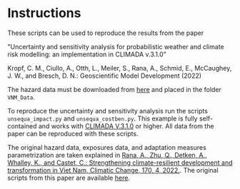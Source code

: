 # Instructions

These scripts can be used to reproduce the results from the paper 

"Uncertainty and sensitivity analysis for probabilistic weather and climate risk modelling: an implementation in CLIMADA v.3.1.0"

Kropf, C. M., Ciullo, A., Otth, L., Meiler, S., Rana, A., Schmid, E., McCaughey, J. W., and Bresch, D. N.: Geoscientific Model Development (2022)

The hazard data must be downloaded from [here](https://www.research-collection.ethz.ch/handle/20.500.11850/566528) and placed in the folder `VNM_Data`.

To reproduce the uncertainty and sensitivity analysis run the scripts `unsequa_impact.py` and `unsequa_costben.py`. This example is fully self-contained and works with [CLIMADA V.3.1.0](https://zenodo.org/record/5947271) or higher. All data from the paper can be reproduced with these scripts.

The original hazard data, exposures data, and adaptation measures parametrization are taken explained in [Rana, A., Zhu, Q., Detken, A., Whalley, K., and Castet, C.: Strengthening climate-resilient development and transformation in Viet Nam, Climatic Change, 170, 4, 2022.](https://link.springer.com/article/10.1007/s10584-021-03290-y). The original scripts from this paper are available [here](https://github.com/arunranain/climada_tc_vietnam). 
